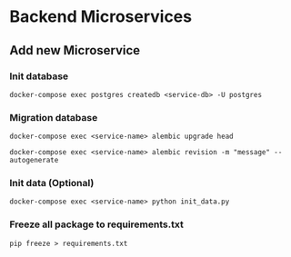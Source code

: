 # Backend Microservices

## Add new Microservice

### Init database
```
docker-compose exec postgres createdb <service-db> -U postgres
```

### Migration database
```
docker-compose exec <service-name> alembic upgrade head

docker-compose exec <service-name> alembic revision -m "message" --autogenerate
```

### Init data (Optional)
```
docker-compose exec <service-name> python init_data.py
```

### Freeze all package to requirements.txt
```
pip freeze > requirements.txt
```